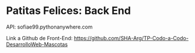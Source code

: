 # Patitas Felices: Back End

API: sofiae99.pythonanywhere.com

Link a Github de Front-End: https://github.com/SHA-Arg/TP-Codo-a-Codo-DesarrolloWeb-Mascotas
